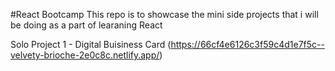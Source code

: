 #React Bootcamp
This repo is to showcase the mini side projects that i will be doing as a part of learaning React

Solo Project 1 - Digital Buisiness Card (https://66cf4e6126c3f59c4d1e7f5c--velvety-brioche-2e0c8c.netlify.app/)
